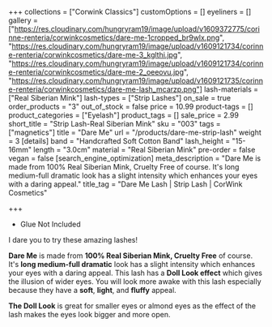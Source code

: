 +++
collections = ["Corwink Classics"]
customOptions = []
eyeliners = []
gallery = ["https://res.cloudinary.com/hungryram19/image/upload/v1609372775/corinne-renteria/corwinkcosmetics/dare-me-1cropped_br9wlx.png", "https://res.cloudinary.com/hungryram19/image/upload/v1609121734/corinne-renteria/corwinkcosmetics/dare-me-3_kglthi.jpg", "https://res.cloudinary.com/hungryram19/image/upload/v1609121734/corinne-renteria/corwinkcosmetics/dare-me-2_oeeovu.jpg", "https://res.cloudinary.com/hungryram19/image/upload/v1609121735/corinne-renteria/corwinkcosmetics/dare-me-lash_mcarzp.png"]
lash-materials = ["Real Siberian Mink"]
lash-types = ["Strip Lashes"]
on_sale = true
order_products = "3"
out_of_stock = false
price = 10.99
product-tags = []
product_categories = ["Eyelash"]
product_tags = []
sale_price = 2.99
short_title = "Strip Lash-Real Siberian Mink"
sku = "003"
tags = ["magnetics"]
title = "Dare Me"
url = "/products/dare-me-strip-lash"
weight = 3
[details]
band = "Handcrafted Soft Cotton Band"
lash_height = "15-16mm"
length = "3.0cm"
material = "Real Siberian Mink"
pre-order = false
vegan = false
[search_engine_optimization]
meta_description = "Dare Me is made from 100% Real Siberian Mink, Cruelty Free of course. It's long medium-full dramatic look has a slight intensity which enhances your eyes with a daring appeal."
title_tag = "Dare Me Lash | Strip Lash | CorWink Cosmetics"

+++
* Glue Not Included

I dare you to try these amazing lashes!

**Dare Me** is made from **100% Real Siberian Mink, Cruelty Free** of course. It's **long medium-full dramatic** look has a slight intensity which enhances your eyes with a daring appeal. This lash has a **Doll Look effect** which gives the illusion of wider eyes. You will look more awake with this lash especially because they have a **soft**, **light**, and **fluffy** appeal.

**The Doll Look** is great for smaller eyes or almond eyes as the effect of the lash makes the eyes look bigger and more open.
